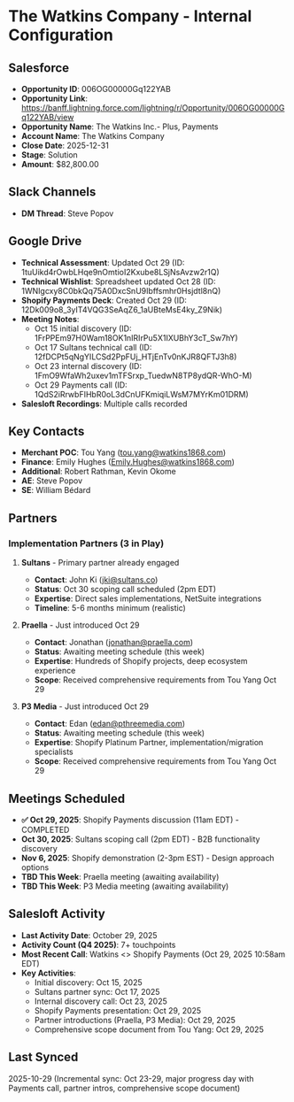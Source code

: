# The Watkins Company - Internal Configuration

## Salesforce
- **Opportunity ID**: 006OG00000Gq122YAB
- **Opportunity Link**: https://banff.lightning.force.com/lightning/r/Opportunity/006OG00000Gq122YAB/view
- **Opportunity Name**: The Watkins Inc.- Plus, Payments
- **Account Name**: The Watkins Company
- **Close Date**: 2025-12-31
- **Stage**: Solution
- **Amount**: $82,800.00

## Slack Channels
- **DM Thread**: Steve Popov

## Google Drive
- **Technical Assessment**: Updated Oct 29 (ID: 1tuUikd4rOwbLHqe9nOmtioI2Kxube8LSjNsAvzw2r1Q)
- **Technical Wishlist**: Spreadsheet updated Oct 28 (ID: 1WNIgcxy8C0bkQq75A0DxcSnU9Ibffsmhr0Hsjdtl8nQ)
- **Shopify Payments Deck**: Created Oct 29 (ID: 12Dk009o8_3yIT4VQG3SeAqZ6_1aUBteMsE4ky_Z9Nik)
- **Meeting Notes**: 
  - Oct 15 initial discovery (ID: 1FrPPEm97H0Wam18OK1nIRIrPu5X1IXUBhY3cT_Sw7hY)
  - Oct 17 Sultans technical call (ID: 12fDCPt5qNgYILCSd2PpFUj_HTjEnTv0nKJR8QFTJ3h8)
  - Oct 23 internal discovery (ID: 1FmO9WfaWh2uxev1mTFSrxp_TuedwN8TP8ydQR-WhO-M)
  - Oct 29 Payments call (ID: 1QdS2iRrwbFIHbR0oL3dCnUFKmiqiLWsM7MYrKm01DRM)
- **Salesloft Recordings**: Multiple calls recorded

## Key Contacts
- **Merchant POC**: Tou Yang (tou.yang@watkins1868.com)
- **Finance**: Emily Hughes (Emily.Hughes@watkins1868.com)
- **Additional**: Robert Rathman, Kevin Okome
- **AE**: Steve Popov
- **SE**: William Bédard

## Partners

### Implementation Partners (3 in Play)
1. **Sultans** - Primary partner already engaged
   - **Contact**: John Ki (jki@sultans.co)
   - **Status**: Oct 30 scoping call scheduled (2pm EDT)
   - **Expertise**: Direct sales implementations, NetSuite integrations
   - **Timeline**: 5-6 months minimum (realistic)

2. **Praella** - Just introduced Oct 29
   - **Contact**: Jonathan (jonathan@praella.com)
   - **Status**: Awaiting meeting schedule (this week)
   - **Expertise**: Hundreds of Shopify projects, deep ecosystem experience
   - **Scope**: Received comprehensive requirements from Tou Yang Oct 29

3. **P3 Media** - Just introduced Oct 29
   - **Contact**: Edan (edan@pthreemedia.com)
   - **Status**: Awaiting meeting schedule (this week)
   - **Expertise**: Shopify Platinum Partner, implementation/migration specialists
   - **Scope**: Received comprehensive requirements from Tou Yang Oct 29

## Meetings Scheduled
- **✅ Oct 29, 2025**: Shopify Payments discussion (11am EDT) - COMPLETED
- **Oct 30, 2025**: Sultans scoping call (2pm EDT) - B2B functionality discovery
- **Nov 6, 2025**: Shopify demonstration (2-3pm EST) - Design approach options
- **TBD This Week**: Praella meeting (awaiting availability)
- **TBD This Week**: P3 Media meeting (awaiting availability)

## Salesloft Activity
- **Last Activity Date**: October 29, 2025
- **Activity Count (Q4 2025)**: 7+ touchpoints
- **Most Recent Call**: Watkins <> Shopify Payments (Oct 29, 2025 10:58am EDT)
- **Key Activities**:
  - Initial discovery: Oct 15, 2025
  - Sultans partner sync: Oct 17, 2025
  - Internal discovery call: Oct 23, 2025
  - Shopify Payments presentation: Oct 29, 2025
  - Partner introductions (Praella, P3 Media): Oct 29, 2025
  - Comprehensive scope document from Tou Yang: Oct 29, 2025

## Last Synced
2025-10-29 (Incremental sync: Oct 23-29, major progress day with Payments call, partner intros, comprehensive scope document)



